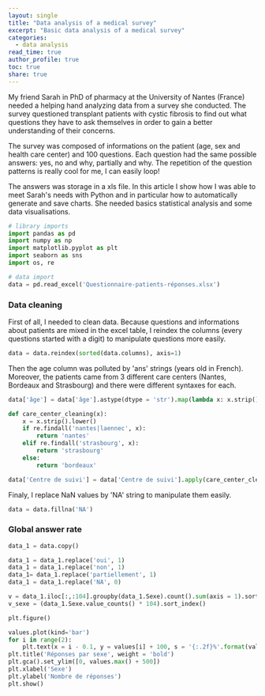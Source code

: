 ```yaml
---
layout: single
title: "Data analysis of a medical survey"
excerpt: "Basic data analysis of a medical survey"
categories:
  - data analysis
read_time: true
author_profile: true
toc: true
share: true
---
```

My friend Sarah in PhD of pharmacy at the University of Nantes (France) needed a helping hand analyzing data from a survey she conducted. The survey questioned transplant patients with cystic fibrosis to find out what questions they have to ask themselves in order to gain a better understanding of their concerns.

The survey was composed of informations on the patient (age, sex and health care center) and 100 questions. Each question had the same possible answers: yes, no and why, partially and why. The repetition of the question patterns is really cool for me, I can easily loop!

The answers was storage in a xls file. In this article I show how I was able to meet Sarah's needs with Python and in particular how to automatically generate and save charts. She needed basics statistical analysis and some data visualisations.

```python
# library imports
import pandas as pd
import numpy as np
import matplotlib.pyplot as plt
import seaborn as sns
import os, re

# data import
data = pd.read_excel('Questionnaire-patients-réponses.xlsx')
```
### Data cleaning
First of all, I needed to clean data. Because questions and informations about patients are mixed in the excel table, I reindex the columns (every questions started with a digit) to manipulate questions more easily.

```python
data = data.reindex(sorted(data.columns), axis=1)
```
Then the age column was polluted by 'ans' strings (years old in French). Moreover, the patients came from 3 different care centers (Nantes, Bordeaux and Strasbourg) and there were different syntaxes for each.

```python
data['âge'] = data['âge'].astype(dtype = 'str').map(lambda x: x.strip().rstrip('ans').strip()).astype(dtype = 'int')

def care_center_cleaning(x):
    x = x.strip().lower()
    if re.findall('nantes|laennec', x):
        return 'nantes'
    elif re.findall('strasbourg', x):
        return 'strasbourg'
    else:
        return 'bordeaux'

data['Centre de suivi'] = data['Centre de suivi'].apply(care_center_cleaning)      
```
Finaly, I replace NaN values by 'NA' string to manipulate them easily.

```python
data = data.fillna('NA')
```

### Global answer rate

```python
data_1 = data.copy()

data_1 = data_1.replace('oui', 1)
data_1 = data_1.replace('non', 1)
data_1= data_1.replace('partiellement', 1)
data_1 = data_1.replace('NA', 0)

v = data_1.iloc[:,:104].groupby(data_1.Sexe).count().sum(axis = 1).sort_index()
v_sexe = (data_1.Sexe.value_counts() * 104).sort_index()

plt.figure()

values.plot(kind='bar')
for i in range(2):
    plt.text(x = i - 0.1, y = values[i] + 100, s = '{:.2f}%'.format(values[i] / v_sexe[i]))
plt.title('Réponses par sexe', weight = 'bold')
plt.gca().set_ylim([0, values.max() + 500])
plt.xlabel('Sexe')
plt.ylabel('Nombre de réponses')
plt.show()
```
